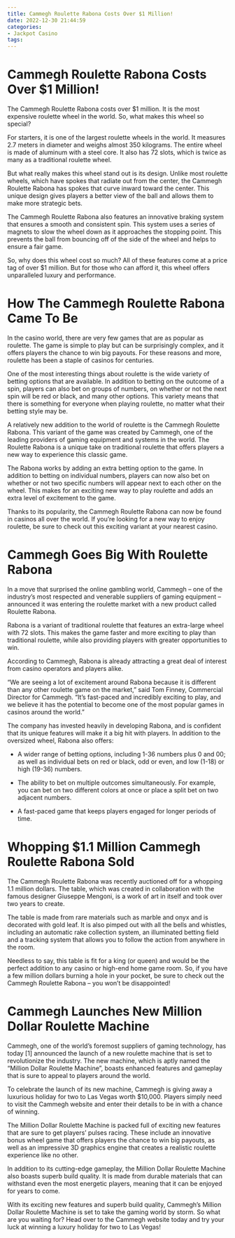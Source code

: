```yaml
---
title: Cammegh Roulette Rabona Costs Over $1 Million!
date: 2022-12-30 21:44:59
categories:
- Jackpot Casino
tags:
---
```



#  Cammegh Roulette Rabona Costs Over $1 Million!

The Cammegh Roulette Rabona costs over $1 million. It is the most expensive roulette wheel in the world. So, what makes this wheel so special?

For starters, it is one of the largest roulette wheels in the world. It measures 2.7 meters in diameter and weighs almost 350 kilograms. The entire wheel is made of aluminum with a steel core. It also has 72 slots, which is twice as many as a traditional roulette wheel.

But what really makes this wheel stand out is its design. Unlike most roulette wheels, which have spokes that radiate out from the center, the Cammegh Roulette Rabona has spokes that curve inward toward the center. This unique design gives players a better view of the ball and allows them to make more strategic bets.

The Cammegh Roulette Rabona also features an innovative braking system that ensures a smooth and consistent spin. This system uses a series of magnets to slow the wheel down as it approaches the stopping point. This prevents the ball from bouncing off of the side of the wheel and helps to ensure a fair game.

So, why does this wheel cost so much? All of these features come at a price tag of over $1 million. But for those who can afford it, this wheel offers unparalleled luxury and performance.

#  How The Cammegh Roulette Rabona Came To Be

In the casino world, there are very few games that are as popular as roulette. The game is simple to play but can be surprisingly complex, and it offers players the chance to win big payouts. For these reasons and more, roulette has been a staple of casinos for centuries.

One of the most interesting things about roulette is the wide variety of betting options that are available. In addition to betting on the outcome of a spin, players can also bet on groups of numbers, on whether or not the next spin will be red or black, and many other options. This variety means that there is something for everyone when playing roulette, no matter what their betting style may be.

A relatively new addition to the world of roulette is the Cammegh Roulette Rabona. This variant of the game was created by Cammegh, one of the leading providers of gaming equipment and systems in the world. The Roulette Rabona is a unique take on traditional roulette that offers players a new way to experience this classic game.

The Rabona works by adding an extra betting option to the game. In addition to betting on individual numbers, players can now also bet on whether or not two specific numbers will appear next to each other on the wheel. This makes for an exciting new way to play roulette and adds an extra level of excitement to the game.

Thanks to its popularity, the Cammegh Roulette Rabona can now be found in casinos all over the world. If you’re looking for a new way to enjoy roulette, be sure to check out this exciting variant at your nearest casino.

#  Cammegh Goes Big With Roulette Rabona

In a move that surprised the online gambling world, Cammegh – one of the industry’s most respected and venerable suppliers of gaming equipment – announced it was entering the roulette market with a new product called Roulette Rabona.

Rabona is a variant of traditional roulette that features an extra-large wheel with 72 slots. This makes the game faster and more exciting to play than traditional roulette, while also providing players with greater opportunities to win.

According to Cammegh, Rabona is already attracting a great deal of interest from casino operators and players alike.

“We are seeing a lot of excitement around Rabona because it is different than any other roulette game on the market,” said Tom Finney, Commercial Director for Cammegh. “It’s fast-paced and incredibly exciting to play, and we believe it has the potential to become one of the most popular games in casinos around the world.”

The company has invested heavily in developing Rabona, and is confident that its unique features will make it a big hit with players. In addition to the oversized wheel, Rabona also offers:

* A wider range of betting options, including 1-36 numbers plus 0 and 00; as well as individual bets on red or black, odd or even, and low (1-18) or high (19-36) numbers.

* The ability to bet on multiple outcomes simultaneously. For example, you can bet on two different colors at once or place a split bet on two adjacent numbers.

* A fast-paced game that keeps players engaged for longer periods of time.

#  Whopping $1.1 Million Cammegh Roulette Rabona Sold 

The Cammegh Roulette Rabona was recently auctioned off for a whopping 1.1 million dollars. The table, which was created in collaboration with the famous designer Giuseppe Mengoni, is a work of art in itself and took over two years to create.

The table is made from rare materials such as marble and onyx and is decorated with gold leaf. It is also pimped out with all the bells and whistles, including an automatic rake collection system, an illuminated betting field and a tracking system that allows you to follow the action from anywhere in the room.

Needless to say, this table is fit for a king (or queen) and would be the perfect addition to any casino or high-end home game room. So, if you have a few million dollars burning a hole in your pocket, be sure to check out the Cammegh Roulette Rabona – you won’t be disappointed!

#  Cammegh Launches New Million Dollar Roulette Machine

Cammegh, one of the world’s foremost suppliers of gaming technology, has today [1] announced the launch of a new roulette machine that is set to revolutionize the industry. The new machine, which is aptly named the “Million Dollar Roulette Machine”, boasts enhanced features and gameplay that is sure to appeal to players around the world.

To celebrate the launch of its new machine, Cammegh is giving away a luxurious holiday for two to Las Vegas worth $10,000. Players simply need to visit the Cammegh website and enter their details to be in with a chance of winning.

The Million Dollar Roulette Machine is packed full of exciting new features that are sure to get players’ pulses racing. These include an innovative bonus wheel game that offers players the chance to win big payouts, as well as an impressive 3D graphics engine that creates a realistic roulette experience like no other.

In addition to its cutting-edge gameplay, the Million Dollar Roulette Machine also boasts superb build quality. It is made from durable materials that can withstand even the most energetic players, meaning that it can be enjoyed for years to come.

With its exciting new features and superb build quality, Cammegh’s Million Dollar Roulette Machine is set to take the gaming world by storm. So what are you waiting for? Head over to the Cammegh website today and try your luck at winning a luxury holiday for two to Las Vegas!